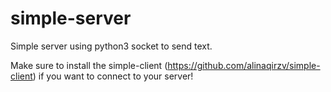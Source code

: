 # simple-server
Simple server using python3 socket to send text.

Make sure to install the simple-client (https://github.com/alinaqirzv/simple-client) if you want to connect to your server!
